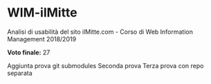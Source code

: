 # WIM-ilMitte
Analisi di usabilità del sito ilMitte.com - Corso di Web Information Management 2018/2019

**Voto finale:**  27

Aggiunta prova git submodules
Seconda prova
Terza prova con repo separata
